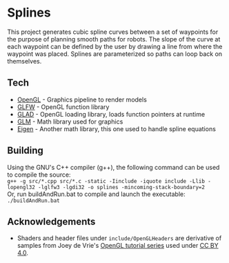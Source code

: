 # Splines

This project generates cubic spline curves between a set of waypoints for the purpose of planning smooth paths for robots.
The slope of the curve at each waypoint can be defined by the user by drawing a line from where the waypoint was placed.
Splines are parameterized so paths can loop back on themselves.

## Tech
- [OpenGL](https://www.opengl.org/) - Graphics pipeline to render models
- [GLFW](https://www.glfw.org/) - OpenGL function library
- [GLAD](https://github.com/Dav1dde/glad) - OpenGL loading library, loads function pointers at runtime
- [GLM](https://glm.g-truc.net/0.9.8/index.html) - Math library used for graphics
- [Eigen](http://eigen.tuxfamily.org/index.php?title=Main_Page) - Another math library, this one used to handle spline equations

## Building
Using the GNU's C++ compiler (g++), the following command can be used to compile the source:  
```g++ -g src/*.cpp src/*.c -static -Iinclude -iquote include -Llib -lopengl32 -lglfw3 -lgdi32 -o splines -mincoming-stack-boundary=2```  
Or, run buildAndRun.bat to compile and launch the executable:  
```./buildAndRun.bat```

## Acknowledgements
- Shaders and header files under `include/OpenGLHeaders` are derivative of samples from Joey de Vrie's [OpenGL tutorial series](https://learnopengl.com/Introduction) used under [CC BY 4.0](https://creativecommons.org/licenses/by/4.0/).